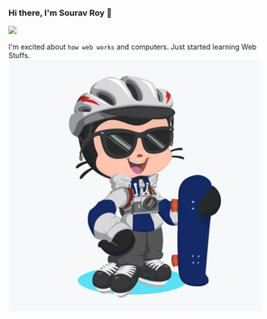 ### Hi there, I'm Sourav Roy 👋
   ![](https://komarev.com/ghpvc/?username=souravroy-test&color=blue)
            
   I'm excited about `how web works` and computers.
   Just started learning Web Stuffs.
   <img align="center" src="assets/img/octocat.png" height=500vh>
    
<!--
**souravroy-test/souravroy-test** is a ✨ _special_ ✨ repository because its `README.md` (this file) appears on your GitHub profile.

Here are some ideas to get you started:

- 🔭 I’m currently working on ...
- 🌱 I’m currently learning ...
- 👯 I’m looking to collaborate on ...
- 🤔 I’m looking for help with ...
- 💬 Ask me about ...
- 📫 How to reach me: ...
- 😄 Pronouns: ...
- ⚡ Fun fact: ...
-->
